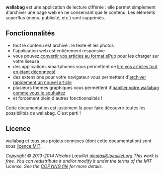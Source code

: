 **wallabag** est une application de lecture différée : elle permet simplement d'archiver une page web en ne conservant que le contenu. Les éléments superflus (menu, publicité, etc.) sont supprimés. 

## Fonctionnalités
* tout le contenu est archivé : le texte et les photos
* l'application web est entièrement responsive
* vous pouvez [convertir vos articles au format ePub](http://doc.wallabag.org/fr/Documentation_utilisateur/Convertir_en_ePub) pour les charger sur votre liseuse
* des applications smartphones vous permettent de [lire vos articles tout en étant déconnecté](http://doc.wallabag.org/fr/Documentation_utilisateur/Lire_un_article)
* des extensions pour votre navigateur vous permettent d'[archiver rapidement un nouvel article](http://doc.wallabag.org/fr/Documentation_utilisateur/Sauvegarder_son_premier_article)
* plusieurs thèmes graphiques vous permettent d'[habiller votre wallabag comme vous le souhaitez](http://doc.wallabag.org/fr/Documentation_utilisateur/Configurer_wallabag)
* et forcément plein d'autres fonctionnalités ! 

Cette documentation est justement là pour faire découvrir toutes les possibilités de wallabag. C'est parti !

## Licence 

wallabag et tous ses projets connexes (dont cette documentation) sont sous [licence MIT](http://fr.wikipedia.org/wiki/Licence_MIT).

*Copyright © 2013-2014 Nicolas Lœuillet nicolas@loeuillet.org
This work is free. You can redistribute it and/or modify it under the terms of the MIT License.
See the [COPYING file](https://github.com/wallabag/wallabag/blob/master/COPYING.md) for more details.*